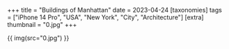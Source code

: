 +++
title = "Buildings of Manhattan"
date = 2023-04-24
[taxonomies]
tags = ["iPhone 14 Pro", "USA", "New York", "City", "Architecture"]
[extra]
thumbnail = "0.jpg"
+++

{{ img(src="0.jpg") }}
